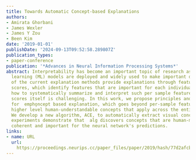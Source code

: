 ```yaml
---
title: Towards Automatic Concept-based Explanations
authors:
- Amirata Ghorbani
- James Wexler
- James Y Zou
- Been Kim
date: '2019-01-01'
publishDate: '2024-09-13T09:52:58.289807Z'
publication_types:
- paper-conference
publication: '*Advances in Neural Information Processing Systems*'
abstract: Interpretability has become an important topic of research as more machine
  learning (ML) models are deployed and widely used to make important decisions.      Most
  of the current explanation methods provide explanations through feature importance
  scores, which identify features that are important for each individual input. However,
  how to systematically summarize and interpret such per sample feature importance
  scores itself is challenging. In this work, we propose principles and desiderata
  for  empho̧ncept based explanation, which goes beyond per-sample features to identify
  higher level human-understandable concepts that apply across the entire dataset.
  We develop a new algorithm, ACE, to automatically extract visual concepts. Our systematic
  experiments demonstrate that  alg discovers concepts that are human-meaningful,
  coherent and important for the neural network's predictions.
links:
- name: URL
  url: 
    https://proceedings.neurips.cc/paper_files/paper/2019/hash/77d2afcb31f6493e350fca61764efb9a-Abstract.html
---
```

